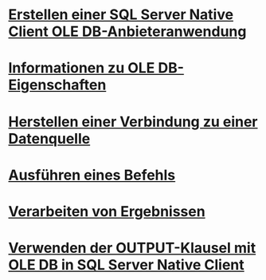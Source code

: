 # [Erstellen einer SQL Server Native Client OLE DB-Anbieteranwendung](creating-a-sql-server-native-client-ole-db-provider-application.md)
# [Informationen zu OLE DB-Eigenschaften](about-ole-db-properties.md)
# [Herstellen einer Verbindung zu einer Datenquelle](establishing-a-connection-to-a-data-source.md)
# [Ausführen eines Befehls](executing-a-command.md)
# [Verarbeiten von Ergebnissen](processing-results.md)
# [Verwenden der OUTPUT-Klausel mit OLE DB in SQL Server Native Client](using-the-output-clause-with-ole-db-in-sql-server-native-client.md)
